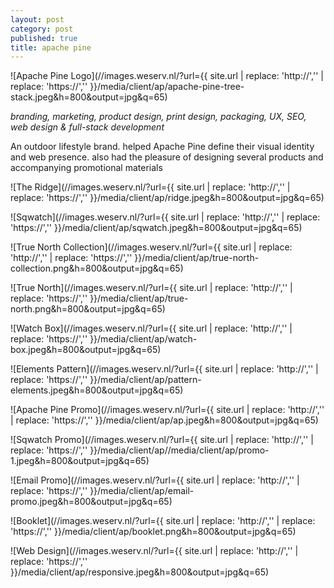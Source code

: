 ```yaml
---
layout: post
category: post
published: true
title: apache pine
---
```

![Apache Pine Logo](//images.weserv.nl/?url={{ site.url | replace: 'http://','' | replace: 'https://','' }}/media/client/ap/apache-pine-tree-stack.jpeg&h=800&output=jpg&q=65)
<!--more-->
<span class='date fr'>*branding, marketing, product design, print design, packaging, UX, SEO, web design & full-stack development*</span><br>
  
  
  
An outdoor lifestyle brand. helped Apache Pine define their visual identity and web presence. also had the pleasure of designing several products and accompanying promotional materials  
  
  
![The Ridge](//images.weserv.nl/?url={{ site.url | replace: 'http://','' | replace: 'https://','' }}/media/client/ap/ridge.jpeg&h=800&output=jpg&q=65)  
  
![Sqwatch](//images.weserv.nl/?url={{ site.url | replace: 'http://','' | replace: 'https://','' }}/media/client/ap/sqwatch.jpeg&h=800&output=jpg&q=65)  
  
![True North Collection](//images.weserv.nl/?url={{ site.url | replace: 'http://','' | replace: 'https://','' }}/media/client/ap/true-north-collection.png&h=800&output=jpg&q=65)  
  
![True North](//images.weserv.nl/?url={{ site.url | replace: 'http://','' | replace: 'https://','' }}/media/client/ap/true-north.png&h=800&output=jpg&q=65)  
  
![Watch Box](//images.weserv.nl/?url={{ site.url | replace: 'http://','' | replace: 'https://','' }}/media/client/ap/watch-box.jpeg&h=800&output=jpg&q=65)  
  
![Elements Pattern](//images.weserv.nl/?url={{ site.url | replace: 'http://','' | replace: 'https://','' }}/media/client/ap/pattern-elements.jpeg&h=800&output=jpg&q=65) 
  
![Apache Pine Promo](//images.weserv.nl/?url={{ site.url | replace: 'http://','' | replace: 'https://','' }}/media/client/ap/ap.jpeg&h=800&output=jpg&q=65)  
  
![Sqwatch Promo](//images.weserv.nl/?url={{ site.url | replace: 'http://','' | replace: 'https://','' }}/media/client/ap//media/client/ap/promo-1.jpeg&h=800&output=jpg&q=65)  
  
![Email Promo](//images.weserv.nl/?url={{ site.url | replace: 'http://','' | replace: 'https://','' }}/media/client/ap/email-promo.jpeg&h=800&output=jpg&q=65)  
  
![Booklet](//images.weserv.nl/?url={{ site.url | replace: 'http://','' | replace: 'https://','' }}/media/client/ap/booklet.png&h=800&output=jpg&q=65)  
  
![Web Design](//images.weserv.nl/?url={{ site.url | replace: 'http://','' | replace: 'https://','' }}/media/client/ap/responsive.jpeg&h=800&output=jpg&q=65)